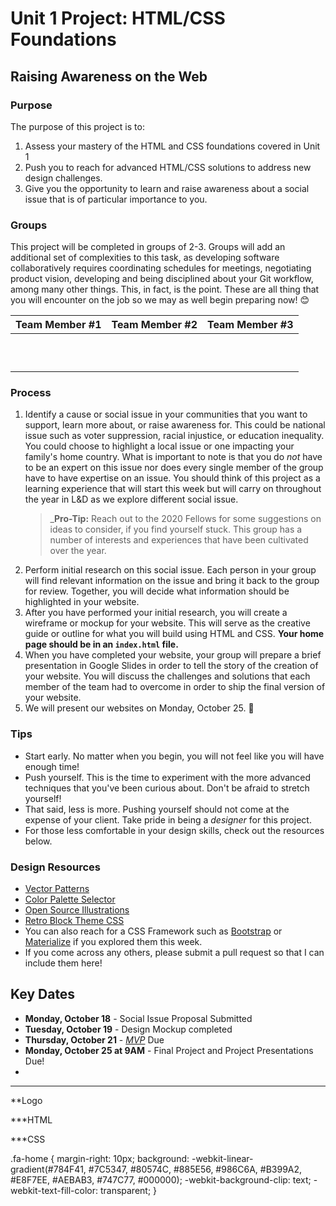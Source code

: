 # Unit 1 Project: HTML/CSS Foundations
## Raising Awareness on the Web

### Purpose
The purpose of this project is to:
1. Assess your mastery of the HTML and CSS foundations covered in Unit 1
2. Push you to reach for advanced HTML/CSS solutions to address new design challenges.
3. Give you the opportunity to learn and raise awareness about a social issue that is of particular importance to you. 

### Groups
This project will be completed in groups of 2-3. Groups will add an additional set of complexities to this task, as developing software collaboratively requires coordinating schedules for meetings, negotiating product vision, developing and being disciplined about your Git workflow, among many other things. This, in fact, is the point. These are all thing that you will encounter on the job so we may as well begin preparing now! 😊

|Team Member #1 | Team Member #2 | Team Member #3|
|---|---|---|
| | | |
| | | |
| | | |
| | | |
| | | |
| | | |
| | | |
| | | |
| | | |
| | | |

### Process
1. Identify a cause or social issue in your communities that you want to support, learn more about, or raise awareness for. This could be national issue such as voter suppression, racial injustice, or education inequality. You could choose to highlight a local issue or one impacting your family's home country. What is important to note is that you do _not_ have to be an expert on this issue nor does every single member of the group have to have expertise on an issue. You should think of this project as a learning experience that will start this week but will carry on throughout the year in L&D as we explore different social issue.
   > _**Pro-Tip:** Reach out to the 2020 Fellows for some suggestions on ideas to consider, if you find yourself stuck. This group has a number of interests and experiences that have been cultivated over the year.
2. Perform initial research on this social issue. Each person in your group will find relevant information on the issue and bring it back to the group for review. Together, you will decide what information should be highlighted in your website.
3. After you have performed your initial research, you will create a wireframe or mockup for your website. This will serve as the creative guide or outline for what you will build using HTML and CSS. **Your home page should be in an `index.html` file.**
4. When you have completed your website, your group will prepare a brief presentation in Google Slides in order to tell the story of the creation of your website. You will discuss the challenges and solutions that each member of the team had to overcome in order to ship the final version of your website.
5. We will present our websites on Monday, October 25. 🎉


### Tips
* Start early. No matter when you begin, you will not feel like you will have enough time!
* Push yourself. This is the time to experiment with the more advanced techniques that you've been curious about. Don't be afraid to stretch yourself!
* That said, less is more. Pushing yourself should not come at the expense of your client. Take pride in being a _designer_ for this project.
* For those less comfortable in your design skills, check out the resources below. 

### Design Resources
* [Vector Patterns](https://lstore.graphics/paaatterns/)
* [Color Palette Selector](Coolors.co)
* [Open Source Illustrations](https://undraw.co/)
* [Retro Block Theme CSS](https://thesephist.github.io/blocks.css/)
* You can also reach for a CSS Framework such as [Bootstrap](https://getbootstrap.com/docs/4.3/getting-started/introduction/) or [Materialize](https://materializecss.com/) if you explored them this week.
* If you come across any others, please submit a pull request so that I can include them here!

## Key Dates
* **Monday, October 18** - Social Issue Proposal Submitted 
* **Tuesday, October 19** - Design Mockup completed
* **Thursday, October 21** - [_MVP_](https://www.freecodecamp.org/news/what-the-hell-does-minimum-viable-product-actually-mean-anyway-7d8f6a110f38/) Due
* **Monday, October 25 at 9AM** - Final Project and Project Presentations Due!
* 

------------------------------------------------------------------------------------------------------


**Logo

***HTML

<i class="fa fa-home"></i>

***CSS

.fa-home {
    margin-right: 10px;
    background: -webkit-linear-gradient(#784F41, #7C5347, #80574C, #885E56, #986C6A, #B399A2, #E8F7EE, #AEBAB3, #747C77, #000000);
    -webkit-background-clip: text;
    -webkit-text-fill-color: transparent;
}
